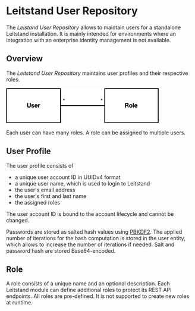 # Leitstand User Repository

The _Leistand User Repository_ allows to maintain users for a standalone Leitstand installation.
It is mainly intended for environments where an integration with an enterprise identity management is not available.

## Overview

The _Leitstand User Repository_ maintains user profiles and their respective roles.

![User Model](./doc/assets/overview.png "User Model") 

Each user can have many roles.
A role can be assigned to multiple users.

## User Profile

The user profile consists of

- a unique user account ID in UUIDv4 format
- a unique user name, which is used to login to Leitstand
- the user's email address
- the user's first and last name
- the assigned roles

The user account ID is bound to the account lifecycle and cannot be changed.

Passwords are stored as salted hash values using [PBKDF2](https://en.wikipedia.org/wiki/PBKDF2).
The applied number of iterations for the hash computation is stored in the user entity, which allows to increase the number of iterations if needed. Salt and password hash are stored Base64-encoded.

## Role

A role consists of a unique name and an optional description.
Each Leitstand module can define additional roles to protect its REST API endpoints.
All roles are pre-defined. 
It is not supported to create new roles at runtime.




